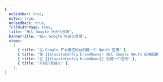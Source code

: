 ```yaml
---
{
  noSidebar: true,
  noToc: true,
  noFeedback: true,
  fullWidthPage: true,
  title: "接入 Google 社会化登录",
  bannerTitle: "接入 Google 社会化登录",
  steps:
    [
      { title: "在 Google 开发者控制台创建一个 OAuth 应用" },
      { title: "在 {{$localeConfig.brandName}} 填入 Google OAuth 应用配置" },
      { title: "在 {{$localeConfig.brandName}} 创建一个应用" },
      { title: "开始开发接入" },
    ],
}
---
```


<IntegrationDetail backLink="/guides/connections/social"/>
